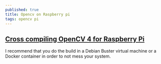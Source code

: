 ```yaml
---
published: true
title: Opencv on Raspberry pi
tags: opencv pi
---
```

## [Cross compiling OpenCV 4 for Raspberry Pi](https://solarianprogrammer.com/2018/12/18/cross-compile-opencv-raspberry-pi-raspbian/)

I recommend that you do the build in a Debian Buster virtual machine or a Docker container in order to not mess your system.


